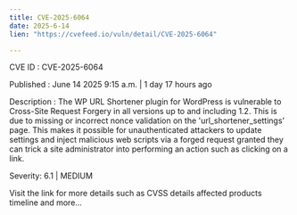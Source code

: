 ```yaml
---
title: CVE-2025-6064
date: 2025-6-14
lien: "https://cvefeed.io/vuln/detail/CVE-2025-6064"

---
```


CVE ID : CVE-2025-6064

Published :  June 14
2025
9:15 a.m. | 1 day
17 hours ago

Description : The WP URL Shortener plugin for WordPress is vulnerable to Cross-Site Request Forgery in all versions up to
and including
1.2. This is due to missing or incorrect nonce validation on the 'url_shortener_settings' page. This makes it possible for unauthenticated attackers to update settings and inject malicious web scripts via a forged request granted they can trick a site administrator into performing an action such as clicking on a link.

Severity: 6.1 | MEDIUM

Visit the link for more details
such as CVSS details
affected products
timeline
and more...
